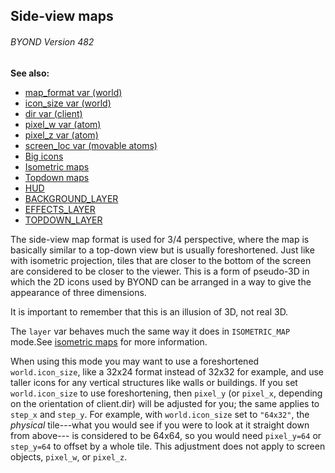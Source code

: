 ## Side-view maps 
###### BYOND Version 482
**See also:**
*   [map_format var (world)](/ref/world/var/map_format.md) 
*   [icon_size var (world)](/ref/world/var/icon_size.md) 
*   [dir var (client)](/ref/client/var/dir.md) 
*   [pixel_w var (atom)](/ref/atom/var/pixel_w.md) 
*   [pixel_z var (atom)](/ref/atom/var/pixel_z.md) 
*   [screen_loc var (movable atoms)](/ref/atom/movable/var/screen_loc.md) 
*   [Big icons](/ref/%7Bnotes%7D/big-icons.md) 
*   [Isometric maps](/ref/%7Bnotes%7D/isometric.md) 
*   [Topdown maps](/ref/%7Bnotes%7D/topdown.md) 
*   [HUD](/ref/%7Bnotes%7D/HUD.md) 
*   [BACKGROUND_LAYER](/ref/%7Bnotes%7D/BACKGROUND_LAYER.md) 
*   [EFFECTS_LAYER](/ref/%7Bnotes%7D/EFFECTS_LAYER.md) 
*   [TOPDOWN_LAYER](/ref/%7Bnotes%7D/topdown_layer.md) 


The side-view map format is used for 3/4 perspective, where the
map is basically similar to a top-down view but is usually
foreshortened. Just like with isometric projection, tiles that are
closer to the bottom of the screen are considered to be closer to the
viewer. This is a form of pseudo-3D in which the 2D icons used by BYOND
can be arranged in a way to give the appearance of three dimensions.


It is important to remember that this is an illusion of 3D, not
real 3D. 

The `layer` var behaves much the same way it does in
`ISOMETRIC_MAP` mode.See [isometric maps](/ref/%7Bnotes%7D/isometric.md) for
more information. 

When using this mode you may want to use a
foreshortened `world.icon_size`, like a 32x24 format instead of 32x32
for example, and use taller icons for any vertical structures like walls
or buildings. If you set `world.icon_size` to use foreshortening, then
`pixel_y` (or `pixel_x`, depending on the orientation of client.dir)
will be adjusted for you; the same applies to `step_x` and `step_y`. For
example, with `world.icon_size` set to `"64x32"`, the *physical*
tile---what you would see if you were to look at it straight down from
above--- is considered to be 64x64, so you would need `pixel_y=64` or
`step_y=64` to offset by a whole tile. This adjustment does not apply to
screen objects, `pixel_w`, or `pixel_z`.